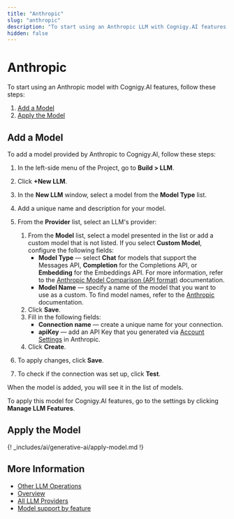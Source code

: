 ```yaml
---
title: "Anthropic"
slug: "anthropic"
description: "To start using an Anthropic LLM with Cognigy.AI features, add the LLM and apply it to the corresponding use case."
hidden: false
---
```


# Anthropic

To start using an Anthropic model with Cognigy.AI features, follow these steps:

1. [Add a Model](#add-a-model)
2. [Apply the Model](#apply-the-model)

## Add a Model

To add a model provided by Anthropic to Cognigy.AI, follow these steps:

1. In the left-side menu of the Project, go to **Build > LLM**.
2. Click **+New LLM**.
3. In the **New LLM** window, select a model from the **Model Type** list.
4. Add a unique name and description for your model.
5. From the **Provider** list, select an LLM's provider:<br>
    1. From the **Model** list, select a model presented in the list or add a custom model that is not listed. If you select **Custom Model**, configure the following fields:<br>
        - **Model Type** — select **Chat** for models that support the Messages API, **Completion** for the Completions API, or **Embedding** for the Embeddings API. For more information, refer to the [Anthropic Model Comparison (API format)](https://docs.anthropic.com/claude/docs/models-overview#model-comparison) documentation.<br>
        - **Model Name** — specify a name of the model that you want to use as a custom. To find model names, refer to the [Anthropic](https://docs.anthropic.com/claude/docs/models-overview) documentation.<br>
    2. Click **Save**.<br>
    3. Fill in the following fields:<br>
        - **Connection name** — create a unique name for your connection.<br>
        - **apiKey** — add an API Key that you generated via [Account Settings](https://console.anthropic.com/docs/api#accessing-the-api) in Anthropic.<br>
    4. Click **Create**.<br>

6. To apply changes, click **Save**.
7. To check if the connection was set up, click **Test**.

When the model is added, you will see it in the list of models.

To apply this model for Cognigy.AI features, go to the settings by clicking **Manage LLM Features**.

## Apply the Model

{! _includes/ai/generative-ai/apply-model.md !}

## More Information

- [Other LLM Operations](../other-operations.md)
- [Overview](../overview.md)
- [All LLM Providers](all-providers.md)
- [Model support by feature](../model-support-by-feature.md)